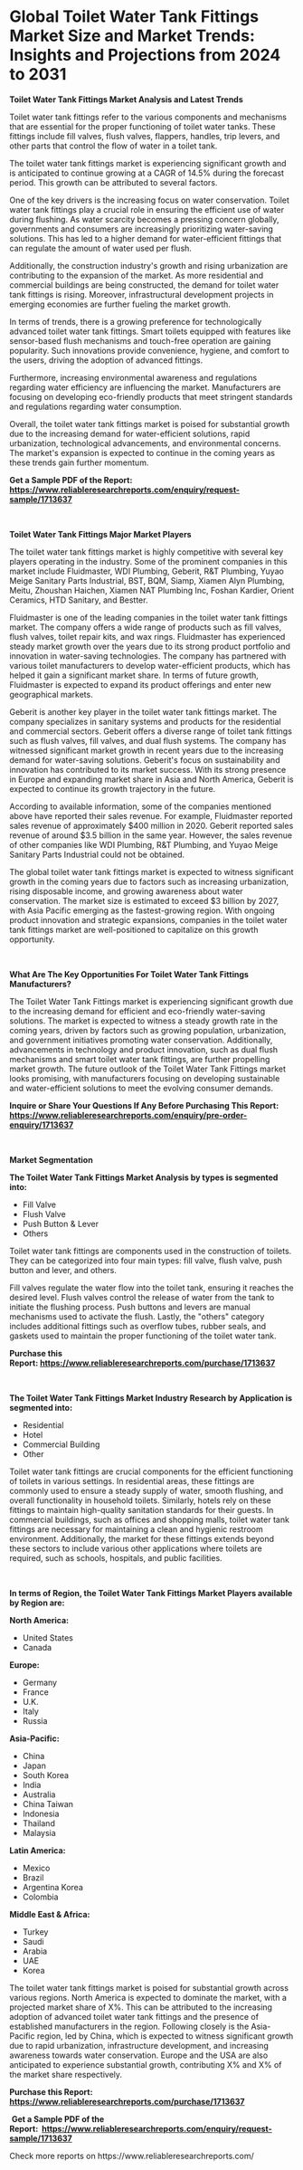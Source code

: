 <p><h1>Global Toilet Water Tank Fittings Market Size and Market Trends: Insights and Projections from 2024 to 2031</h1></p><p><strong>Toilet Water Tank Fittings Market Analysis and Latest Trends</strong></p>
<p><p>Toilet water tank fittings refer to the various components and mechanisms that are essential for the proper functioning of toilet water tanks. These fittings include fill valves, flush valves, flappers, handles, trip levers, and other parts that control the flow of water in a toilet tank.</p><p>The toilet water tank fittings market is experiencing significant growth and is anticipated to continue growing at a CAGR of 14.5% during the forecast period. This growth can be attributed to several factors.</p><p>One of the key drivers is the increasing focus on water conservation. Toilet water tank fittings play a crucial role in ensuring the efficient use of water during flushing. As water scarcity becomes a pressing concern globally, governments and consumers are increasingly prioritizing water-saving solutions. This has led to a higher demand for water-efficient fittings that can regulate the amount of water used per flush.</p><p>Additionally, the construction industry's growth and rising urbanization are contributing to the expansion of the market. As more residential and commercial buildings are being constructed, the demand for toilet water tank fittings is rising. Moreover, infrastructural development projects in emerging economies are further fueling the market growth.</p><p>In terms of trends, there is a growing preference for technologically advanced toilet water tank fittings. Smart toilets equipped with features like sensor-based flush mechanisms and touch-free operation are gaining popularity. Such innovations provide convenience, hygiene, and comfort to the users, driving the adoption of advanced fittings.</p><p>Furthermore, increasing environmental awareness and regulations regarding water efficiency are influencing the market. Manufacturers are focusing on developing eco-friendly products that meet stringent standards and regulations regarding water consumption.</p><p>Overall, the toilet water tank fittings market is poised for substantial growth due to the increasing demand for water-efficient solutions, rapid urbanization, technological advancements, and environmental concerns. The market's expansion is expected to continue in the coming years as these trends gain further momentum.</p></p>
<p><strong>Get a Sample PDF of the Report:&nbsp; <a href="https://www.reliableresearchreports.com/enquiry/request-sample/1713637">https://www.reliableresearchreports.com/enquiry/request-sample/1713637</a></strong></p>
<p>&nbsp;</p>
<p><strong>Toilet Water Tank Fittings Major Market Players</strong></p>
<p><p>The toilet water tank fittings market is highly competitive with several key players operating in the industry. Some of the prominent companies in this market include Fluidmaster, WDI Plumbing, Geberit, R&T Plumbing, Yuyao Meige Sanitary Parts Industrial, BST, BQM, Siamp, Xiamen Alyn Plumbing, Meitu, Zhoushan Haichen, Xiamen NAT Plumbing Inc, Foshan Kardier, Orient Ceramics, HTD Sanitary, and Bestter.</p><p>Fluidmaster is one of the leading companies in the toilet water tank fittings market. The company offers a wide range of products such as fill valves, flush valves, toilet repair kits, and wax rings. Fluidmaster has experienced steady market growth over the years due to its strong product portfolio and innovation in water-saving technologies. The company has partnered with various toilet manufacturers to develop water-efficient products, which has helped it gain a significant market share. In terms of future growth, Fluidmaster is expected to expand its product offerings and enter new geographical markets.</p><p>Geberit is another key player in the toilet water tank fittings market. The company specializes in sanitary systems and products for the residential and commercial sectors. Geberit offers a diverse range of toilet tank fittings such as flush valves, fill valves, and dual flush systems. The company has witnessed significant market growth in recent years due to the increasing demand for water-saving solutions. Geberit's focus on sustainability and innovation has contributed to its market success. With its strong presence in Europe and expanding market share in Asia and North America, Geberit is expected to continue its growth trajectory in the future.</p><p>According to available information, some of the companies mentioned above have reported their sales revenue. For example, Fluidmaster reported sales revenue of approximately $400 million in 2020. Geberit reported sales revenue of around $3.5 billion in the same year. However, the sales revenue of other companies like WDI Plumbing, R&T Plumbing, and Yuyao Meige Sanitary Parts Industrial could not be obtained.</p><p>The global toilet water tank fittings market is expected to witness significant growth in the coming years due to factors such as increasing urbanization, rising disposable income, and growing awareness about water conservation. The market size is estimated to exceed $3 billion by 2027, with Asia Pacific emerging as the fastest-growing region. With ongoing product innovation and strategic expansions, companies in the toilet water tank fittings market are well-positioned to capitalize on this growth opportunity.</p></p>
<p>&nbsp;</p>
<p><strong>What Are The Key Opportunities For Toilet Water Tank Fittings Manufacturers?</strong></p>
<p><p>The Toilet Water Tank Fittings market is experiencing significant growth due to the increasing demand for efficient and eco-friendly water-saving solutions. The market is expected to witness a steady growth rate in the coming years, driven by factors such as growing population, urbanization, and government initiatives promoting water conservation. Additionally, advancements in technology and product innovation, such as dual flush mechanisms and smart toilet water tank fittings, are further propelling market growth. The future outlook of the Toilet Water Tank Fittings market looks promising, with manufacturers focusing on developing sustainable and water-efficient solutions to meet the evolving consumer demands.</p></p>
<p><strong>Inquire or Share Your Questions If Any Before Purchasing This Report: <a href="https://www.reliableresearchreports.com/enquiry/pre-order-enquiry/1713637">https://www.reliableresearchreports.com/enquiry/pre-order-enquiry/1713637</a></strong></p>
<p>&nbsp;</p>
<p><strong>Market Segmentation</strong></p>
<p><strong>The Toilet Water Tank Fittings Market Analysis by types is segmented into:</strong></p>
<p><ul><li>Fill Valve</li><li>Flush Valve</li><li>Push Button & Lever</li><li>Others</li></ul></p>
<p><p>Toilet water tank fittings are components used in the construction of toilets. They can be categorized into four main types: fill valve, flush valve, push button and lever, and others. </p><p>Fill valves regulate the water flow into the toilet tank, ensuring it reaches the desired level. Flush valves control the release of water from the tank to initiate the flushing process. Push buttons and levers are manual mechanisms used to activate the flush. Lastly, the "others" category includes additional fittings such as overflow tubes, rubber seals, and gaskets used to maintain the proper functioning of the toilet water tank.</p></p>
<p><strong>Purchase this Report:&nbsp;<a href="https://www.reliableresearchreports.com/purchase/1713637">https://www.reliableresearchreports.com/purchase/1713637</a></strong></p>
<p>&nbsp;</p>
<p><strong>The Toilet Water Tank Fittings Market Industry Research by Application is segmented into:</strong></p>
<p><ul><li>Residential</li><li>Hotel</li><li>Commercial Building</li><li>Other</li></ul></p>
<p><p>Toilet water tank fittings are crucial components for the efficient functioning of toilets in various settings. In residential areas, these fittings are commonly used to ensure a steady supply of water, smooth flushing, and overall functionality in household toilets. Similarly, hotels rely on these fittings to maintain high-quality sanitation standards for their guests. In commercial buildings, such as offices and shopping malls, toilet water tank fittings are necessary for maintaining a clean and hygienic restroom environment. Additionally, the market for these fittings extends beyond these sectors to include various other applications where toilets are required, such as schools, hospitals, and public facilities.</p></p>
<p>&nbsp;</p>
<p><strong>In terms of Region, the Toilet Water Tank Fittings Market Players available by Region are:</strong></p>
<p>
    <p> <strong> North America: </strong>
        <ul>
            <li>United States</li>
            <li>Canada</li>
        </ul>
        </p> 
    <p> <strong> Europe: </strong>
        <ul>
            <li>Germany</li>
            <li>France</li>
            <li>U.K.</li>
            <li>Italy</li>
            <li>Russia</li>
        </ul>
        </p> 
    <p> <strong> Asia-Pacific: </strong>
        <ul>
            <li>China</li>
            <li>Japan</li>
            <li>South Korea</li>
            <li>India</li>
            <li>Australia</li>
            <li>China Taiwan</li>
            <li>Indonesia</li>
            <li>Thailand</li>
            <li>Malaysia</li>
        </ul>
        </p> 
    <p> <strong> Latin America: </strong>
        <ul>
            <li>Mexico</li>
            <li>Brazil</li>
            <li>Argentina Korea</li>
            <li>Colombia</li>
        </ul>
        </p> 
    <p> <strong> Middle East & Africa: </strong>
        <ul>
            <li>Turkey</li>
            <li>Saudi</li>
            <li>Arabia</li>
            <li>UAE</li>
            <li>Korea</li>
        </ul>
    </p>
    </p>
<p><p>The toilet water tank fittings market is poised for substantial growth across various regions. North America is expected to dominate the market, with a projected market share of X%. This can be attributed to the increasing adoption of advanced toilet water tank fittings and the presence of established manufacturers in the region. Following closely is the Asia-Pacific region, led by China, which is expected to witness significant growth due to rapid urbanization, infrastructure development, and increasing awareness towards water conservation. Europe and the USA are also anticipated to experience substantial growth, contributing X% and X% of the market share respectively.</p></p>
<p><strong>Purchase this Report: <a href="https://www.reliableresearchreports.com/purchase/1713637">https://www.reliableresearchreports.com/purchase/1713637</a></strong></p>
<p>&nbsp;<strong>Get a Sample PDF of the Report:&nbsp;&nbsp;<a href="https://www.reliableresearchreports.com/enquiry/request-sample/1713637">https://www.reliableresearchreports.com/enquiry/request-sample/1713637</a></strong></p>
<p><strong></strong></p>
<p>Check more reports on https://www.reliableresearchreports.com/</p>